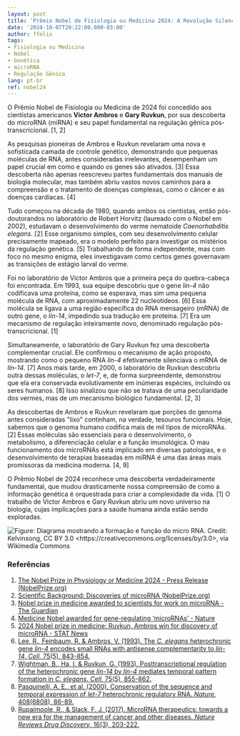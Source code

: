 ```yaml
---
layout: post
title: 'Prêmio Nobel de Fisiologia ou Medicina 2024: A Revolução Silenciosa do MicroRNA'
date: '2024-10-07T20:22:00.000-03:00'
author: ffelix
tags:
- Fisiologia ou Medicina
- Nobel
- Genética
- microRNA
- Regulação Gênica
lang: pt-br
ref: nobel24
---
```


O Prêmio Nobel de Fisiologia ou Medicina de 2024 foi concedido aos cientistas americanos **Victor Ambros** e **Gary Ruvkun**, por sua descoberta do microRNA (miRNA) e seu papel fundamental na regulação gênica pós-transcricional. [1, 2]
  <!--more-->

As pesquisas pioneiras de Ambros e Ruvkun revelaram uma nova e sofisticada camada de controle genético, demonstrando que pequenas moléculas de RNA, antes consideradas irrelevantes, desempenham um papel crucial em como e quando os genes são ativados. [3] Essa descoberta não apenas reescreveu partes fundamentais dos manuais de biologia molecular, mas também abriu vastos novos caminhos para a compreensão e o tratamento de doenças complexas, como o câncer e as doenças cardíacas. [4]

Tudo começou na década de 1980, quando ambos os cientistas, então pós-doutorandos no laboratório de Robert Horvitz (laureado com o Nobel em 2002), estudavam o desenvolvimento do verme nematoide *Caenorhabditis elegans*. [2] Esse organismo simples, com seu desenvolvimento celular precisamente mapeado, era o modelo perfeito para investigar os mistérios da regulação genética. [5] Trabalhando de forma independente, mas com foco no mesmo enigma, eles investigavam como certos genes governavam as transições de estágio larval do verme.

Foi no laboratório de Victor Ambros que a primeira peça do quebra-cabeça foi encontrada. Em 1993, sua equipe descobriu que o gene *lin-4* não codificava uma proteína, como se esperava, mas sim uma pequena molécula de RNA, com aproximadamente 22 nucleotídeos. [6] Essa molécula se ligava a uma região específica do RNA mensageiro (mRNA) de outro gene, o *lin-14*, impedindo sua tradução em proteína. [7] Era um mecanismo de regulação inteiramente novo, denominado regulação pós-transcricional. [1]

Simultaneamente, o laboratório de Gary Ruvkun fez uma descoberta complementar crucial. Ele confirmou o mecanismo de ação proposto, mostrando como o pequeno RNA *lin-4* efetivamente silenciava o mRNA de *lin-14*. [7] Anos mais tarde, em 2000, o laboratório de Ruvkun descobriu outra dessas moléculas, o *let-7*, e, de forma surpreendente, demonstrou que ela era conservada evolutivamente em inúmeras espécies, incluindo os seres humanos. [8] Isso sinalizou que não se tratava de uma peculiaridade dos vermes, mas de um mecanismo biológico fundamental. [2, 3]

As descobertas de Ambros e Ruvkun revelaram que porções do genoma antes consideradas "lixo" continham, na verdade, tesouros funcionais. Hoje, sabemos que o genoma humano codifica mais de mil tipos de microRNAs. [2] Essas moléculas são essenciais para o desenvolvimento, o metabolismo, a diferenciação celular e a função imunológica. O mau funcionamento dos microRNAs está implicado em diversas patologias, e o desenvolvimento de terapias baseadas em miRNA é uma das áreas mais promissoras da medicina moderna. [4, 9]

O Prêmio Nobel de 2024 reconhece uma descoberta verdadeiramente fundamental, que mudou drasticamente nossa compreensão de como a informação genética é orquestrada para criar a complexidade da vida. [1] O trabalho de Victor Ambros e Gary Ruvkun abriu um novo universo na biologia, cujas implicações para a saúde humana ainda estão sendo exploradas.

![Figure: Diagrama mostrando a formação e função do micro RNA. Credit: Kelvinsong, CC BY 3.0 &lt;https://creativecommons.org/licenses/by/3.0&gt;, via Wikimedia Commons](https://upload.wikimedia.org/wikipedia/commons/thumb/a/a7/MiRNA.svg/960px-MiRNA.svg.png?20190519102305)

### Referências

1. [The Nobel Prize in Physiology or Medicine 2024 - Press Release (NobelPrize.org)](https://www.nobelprize.org/prizes/medicine/2024/press-release/)
2. [Scientific Background: Discoveries of microRNA (NobelPrize.org)](https://www.nobelprize.org/prizes/medicine/2024/advanced-information/)
3. [Nobel prize in medicine awarded to scientists for work on microRNA - The Guardian](https://www.theguardian.com/science/2024/oct/07/nobel-prize-in-medicine-awarded-to-scientists-for-work-on-microrna-victor-ambros-gary-ruvkun)
4. [Medicine Nobel awarded for gene-regulating ‘microRNAs’ - Nature](https://www.nature.com/articles/d41586-024-03212-9)
5. [2024 Nobel prize in medicine: Ruvkun, Ambros win for discovery of microRNA - STAT News](https://www.statnews.com/2024/10/07/nobel-prize-medicine-ambros-ruvkun-awarded-prize/)
6. [Lee, R., Feinbaum, R. & Ambros, V. (1993). The *C. elegans* heterochronic gene *lin-4* encodes small RNAs with antisense complementarity to *lin-14*. *Cell*, 75(5), 843-854.](https://doi.org/10.1016/0092-8674(93)90529-y)
7. [Wightman, B., Ha, I. & Ruvkun, G. (1993). Posttranscriptional regulation of the heterochronic gene *lin-14* by *lin-4* mediates temporal pattern formation in *C. elegans*. *Cell*, 75(5), 855-862.](https://doi.org/10.1016/0092-8674(93)90530-4)
8. [Pasquinelli, A. E., et al. (2000). Conservation of the sequence and temporal expression of *let-7* heterochronic regulatory RNA. *Nature*, 408(6808), 86-89.](https://doi.org/10.1038/35040556)
9. [Rupaimoole, R., & Slack, F. J. (2017). MicroRNA therapeutics: towards a new era for the management of cancer and other diseases. *Nature Reviews Drug Discovery*, 16(3), 203-222.](https://doi.org/10.1038/nrd.2016.246)